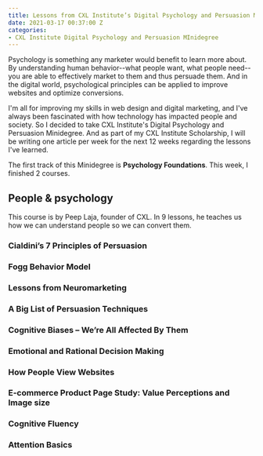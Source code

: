```yaml
---
title: Lessons from CXL Institute’s Digital Psychology and Persuasion Minidegree (1/12)
date: 2021-03-17 00:37:00 Z
categories:
- CXL Institute Digital Psychology and Persuasion MInidegree
---
```


Psychology is something any marketer would benefit to learn more about. By understanding human behavior--what people want, what people need--you are able to effectively market to them and thus persuade them. And in the digital world, psychological principles can be applied to improve websites and optimize conversions.

I'm all for improving my skills in web design and digital marketing, and I've always been fascinated with how technology has impacted people and society. So I decided to take CXL Institute's Digital Psychology and Persuasion Minidegree. And as part of my CXL Institute Scholarship, I will be writing one article per week for the next 12 weeks regarding the lessons I've learned.

The first track of this Minidegree is **Psychology Foundations**. This week, I finished 2 courses.

## People & psychology

This course is by Peep Laja, founder of CXL. In 9 lessons, he teaches us how we can understand people so we can convert them.

### Cialdini’s 7 Principles of Persuasion

### Fogg Behavior Model

### Lessons from Neuromarketing

### A Big List of Persuasion Techniques

### Cognitive Biases – We’re All Affected By Them

### Emotional and Rational Decision Making

### How People View Websites

### E-commerce Product Page Study: Value Perceptions and Image size

### Cognitive Fluency

### Attention Basics